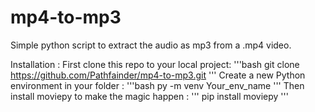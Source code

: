 # mp4-to-mp3
Simple python script to extract the audio as mp3 from a .mp4 video.

Installation :
First clone this repo to your local project:
'''bash
git clone https://github.com/Pathfainder/mp4-to-mp3.git
'''
Create a new Python environment in your folder :
'''bash
py -m venv Your_env_name
'''
Then install moviepy to make the magic happen :
'''
pip install moviepy
'''
